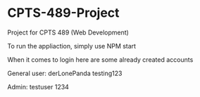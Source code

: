 # CPTS-489-Project
Project for CPTS 489 (Web Development)

To run the appliaction, simply use NPM start

When it comes to login here are some already created accounts

General user: 
derLonePanda 
testing123

Admin:
testuser
1234
